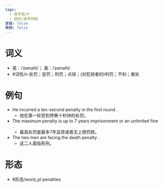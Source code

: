 ```yaml
---
tags:
  - 首字母/P
  - 级别/高考四级
掌握: false
模糊: false
---
```

# 词义
- 英：/ˈpenəlti/； 美：/ˈpenəlti/
- #词性/n  处罚；惩罚；刑罚；点球；(对犯规者的)判罚；不利；害处
# 例句
- He incurred a ten-second penalty in the first round .
	- 他在第一轮受到停赛十秒钟的处罚。
- The maximum penalty is up to 7 years imprisonment or an unlimited fine .
	- 最高处罚是最多7年监禁或者无上限罚款。
- The two men are facing the death penalty .
	- 这二人面临死刑。
# 形态
- #形态/word_pl penalties
